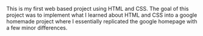 This is my first web based project using HTML and CSS. The goal of this project was to implement what I learned about HTML and CSS into a google homemade project where I essentially replicated the google homepage with a few minor differences. 
